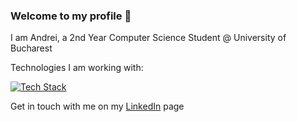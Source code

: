 ### Welcome to my profile 👋

I am Andrei, a 2nd Year Computer Science Student @ University of Bucharest 

Technologies I am working with:

[![Tech Stack](https://skillicons.dev/icons?i=html,css,js,java,py,c,cpp,cs,dotnet,bootstrap)](https://skillicons.dev)

Get in touch with me on my [LinkedIn](https://linkedin.com/in/antrei) page
